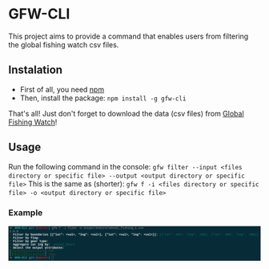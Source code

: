 # GFW-CLI
This project aims to provide a command that enables users from filtering the global fishing watch csv files.

## Instalation
* First of all, you need [npm](https://www.npmjs.com/get-npm)
* Then, install the package: `npm install -g gfw-cli`

That's all! Just don't forget to download the data (csv files) from [Global Fishing Watch](http://globalfishingwatch.org)!

## Usage
Run the following command in the console:
`gfw filter --input <files directory or specific file> --output <output directory or specific file>`
This is the same as (shorter):
`gfw f -i <files directory or specific file> -o <output directory or specific file>`

### Example
![GFW CLI USAGE](https://github.com/rntdrts/GFW-CLI/blob/assets/gfw-cli-example.png?raw=true)
